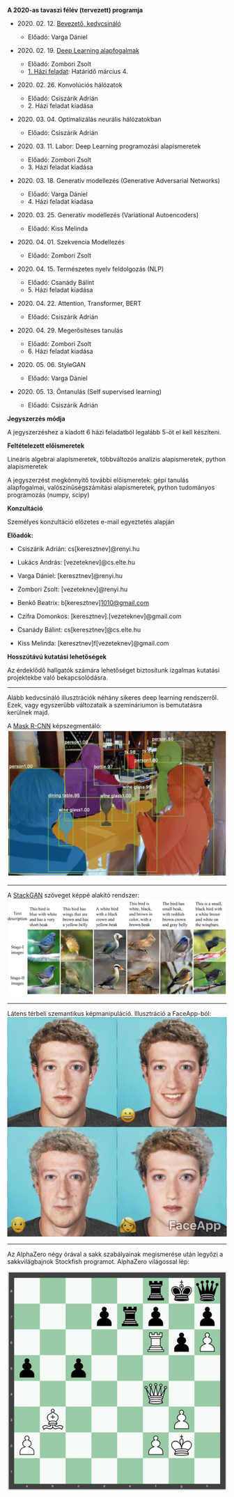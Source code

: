 **A 2020-as tavaszi félév (tervezett) programja**

- 2020\. 02\. 12\. [Bevezető, kedvcsináló](docs/elte-deeplearning-starter-2020.pdf)
    + Előadó: Varga Dániel

- 2020\. 02\. 19\. [Deep Learning alapfogalmak](docs/dl2020_nn_bevezeto.pdf)
    + Előadó: Zombori Zsolt
    + [1\. Házi feladat](https://colab.research.google.com/drive/10a_O1RO3OZ3i6Jj_O8w0XScYJQcyiAyf#scrollTo=Oefmx5K2WCPk): Határidő március 4.

- 2020\. 02\. 26\. Konvolúciós hálózatok
    + Előadó: Csiszárik Adrián
    + 2\. Házi feladat kiadása

- 2020\. 03\. 04\. Optimalizálás neurális hálózatokban
    + Előadó: Csiszárik Adrián

- 2020\. 03\. 11\. Labor: Deep Learning programozási alapismeretek
    + Előadó: Zombori Zsolt
    + 3\. Házi feladat kiadása

- 2020\. 03\. 18\. Generatív modellezés (Generative Adversarial Networks)
    + Előadó: Varga Dániel
    + 4\. Házi feladat kiadása

- 2020\. 03\. 25\. Generatív modellezés (Variational Autoencoders)
    + Előadó: Kiss Melinda

- 2020\. 04\. 01\. Szekvencia Modellezés
    + Előadó: Zombori Zsolt

- 2020\. 04\. 15\. Természetes nyelv feldolgozás (NLP)
    + Előadó: Csanády Bálint
    + 5\. Házi feladat kiadása

- 2020\. 04\. 22\. Attention, Transformer, BERT
    + Előadó: Csiszárik Adrián

- 2020\. 04\. 29\. Megerősítéses tanulás
    + Előadó: Zombori Zsolt
    + 6\. Házi feladat kiadása

- 2020\. 05\. 06\. StyleGAN
    + Előadó: Varga Dániel

- 2020\. 05\. 13\. Öntanulás (Self supervised learning)
    + Előadó: Csiszárik Adrián

**Jegyszerzés módja**

A jegyszerzéshez a kiadott 6 házi feladatból legalább 5-öt el kell készíteni.

**Feltételezett előismeretek**

Lineáris algebrai alapismeretek, többváltozós analízis alapismeretek, python alapismeretek

A jegyszerzést megkönnyítő további előismeretek: gépi tanulás alapfogalmai, valószínűségszámítási alapismeretek, python tudományos programozás (numpy, scipy)


**Konzultáció**

Személyes konzultáció előzetes e-mail egyeztetés alapján


**Előadók:**
* Csiszárik Adrián: cs[keresztnev]@renyi.hu
* Lukács András: [vezeteknev]@cs.elte.hu
* Varga Dániel: [keresztnev]@renyi.hu
* Zombori Zsolt: [vezeteknev]@renyi.hu

* Benkő Beatrix: b[keresztnev]1010@gmail.com
* Czifra Domonkos: [keresztnev].[vezeteknev]@gmail.com
* Csanády Bálint: cs[keresztnev]@cs.elte.hu
* Kiss Melinda: [keresztnev]f[vezeteknev]@gmail.com

**Hosszútávú kutatási lehetőségek**

Az érdeklődő hallgatók számára lehetőséget biztosítunk
izgalmas kutatási projektekbe való bekapcsolódásra.

---

Alább kedvcsináló illusztrációk néhány sikeres deep learning rendszerről. Ezek, vagy egyszerűbb változataik a szemináriumon is bemutatásra kerülnek majd.

A [Mask R-CNN](https://github.com/matterport/Mask_RCNN) képszegmentáló:
![Mask R-CNN](pics/mask-r-cnn-1.jpg "Mask R-CNN")

---

A [StackGAN](https://github.com/hanzhanggit/StackGAN) szöveget képpé alakító rendszer:
![StackGAN](pics/stackgan.jpg "StackGAN")

---

Látens térbeli szemantikus képmanipuláció. Illusztráció a FaceApp-ból:
![FaceApp](pics/faceapp.jpg "FaceApp")

---

Az AlphaZero négy órával a sakk szabályainak megismerése után legyőzi a sakkvilágbajnok Stockfish programot. AlphaZero világossal lép:

![AlphaZero Zugzwang](pics/alphazero-zugzwang.jpg "AlphaZero Zugzwang")
